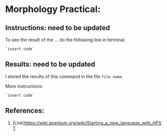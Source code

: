 # Morphology Practical:

## Instructions: need to be updated

   To see the result of the ... do the following line in terminal:

    `insert code`


## Results: need to be updated

   I stored the results of this command in the file `file name`.

   More instructions:

    `insert code`


## References:

1. [Link]https://wiki.apertium.org/wiki/Starting_a_new_language_with_HFST
